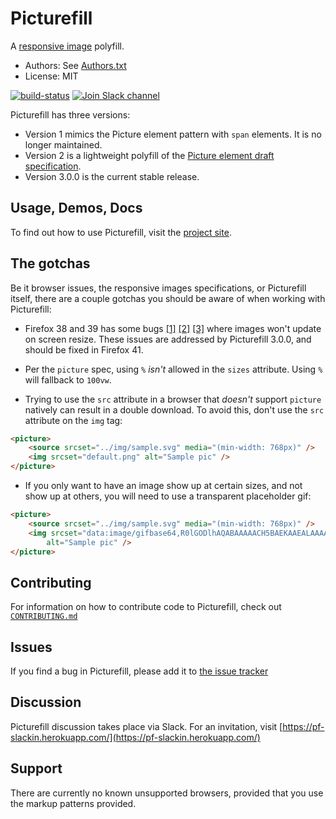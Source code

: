 # Picturefill
A [responsive image](http://www.whatwg.org/specs/web-apps/current-work/multipage/embedded-content.html#embedded-content) polyfill.
* Authors: See [Authors.txt](https://raw.githubusercontent.com/scottjehl/picturefill/master/Authors.txt)
* License: MIT

[![build-status](https://api.travis-ci.org/scottjehl/picturefill.svg)](https://travis-ci.org/scottjehl/picturefill) [<img src="https://pf-slackin.herokuapp.com/badge.svg" alt="Join Slack channel">](https://pf-slackin.herokuapp.com/)

Picturefill has three versions:

* Version 1 mimics the Picture element pattern with `span` elements. It is no longer maintained.
* Version 2 is a lightweight polyfill of the [Picture element draft specification](http://www.whatwg.org/specs/web-apps/current-work/multipage/embedded-content.html#embedded-content).
* Version 3.0.0 is the current stable release.

## Usage, Demos, Docs
To find out how to use Picturefill, visit the [project site](http://scottjehl.github.com/picturefill/).

## The gotchas
Be it browser issues, the responsive images specifications, or Picturefill itself, there are a couple gotchas you should be aware of when working with Picturefill:

- Firefox 38 and 39 has some bugs [[1]](https://bugzilla.mozilla.org/show_bug.cgi?id=1139560) [[2]](https://bugzilla.mozilla.org/show_bug.cgi?id=1139554) [[3]](https://bugzilla.mozilla.org/show_bug.cgi?id=1135812) where images won't update on screen resize. These issues are addressed by Picturefill 3.0.0, and should be fixed in Firefox 41.

- Per the `picture` spec, using `%` _isn't_ allowed in the `sizes` attribute. Using `%` will fallback to `100vw`.

- Trying to use the `src` attribute in a browser that _doesn't_ support `picture` natively can result in a double download. To avoid this, don't use the `src` attribute on the `img` tag:

```html
<picture>
    <source srcset="../img/sample.svg" media="(min-width: 768px)" />
    <img srcset="default.png" alt="Sample pic" />
</picture>
```

- If you only want to have an image show up at certain sizes, and not show up at others, you will need to use a transparent placeholder gif:

```html
<picture>
    <source srcset="../img/sample.svg" media="(min-width: 768px)" />
    <img srcset="data:image/gifbase64,R0lGODlhAQABAAAAACH5BAEKAAEALAAAAAABAAEAAAICTAEAOw=="
        alt="Sample pic" />
</picture>
```

## Contributing
For information on how to contribute code to Picturefill, check out [`CONTRIBUTING.md`](CONTRIBUTING.md)

## Issues
If you find a bug in Picturefill, please add it to [the issue tracker](https://github.com/scottjehl/picturefill/issues)

## Discussion
Picturefill discussion takes place via Slack. For an invitation, visit [https://pf-slackin.herokuapp.com/](https://pf-slackin.herokuapp.com/)

## Support
There are currently no known unsupported browsers, provided that you use the markup patterns provided.
